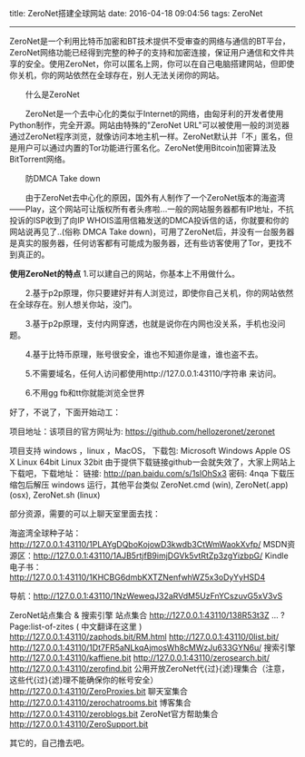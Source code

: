 title: ZeroNet搭建全球网站
date: 2016-04-18 09:04:56
tags:  ZeroNet

------
ZeroNet是一个利用比特币加密和BT技术提供不受审查的网络与通信的BT平台，ZeroNet网络功能已经得到完整的种子的支持和加密连接，保证用户通信和文件共享的安全。使用ZeroNet，你可以匿名上网，你可以在自己电脑搭建网站，但即使你关机，你的网站依然在全球存在，别人无法关闭你的网站。

　　什么是ZeroNet

　　ZeroNet是一个去中心化的类似于Internet的网络，由匈牙利的开发者使用Python制作，完全开源。网站由特殊的"ZeroNet URL"可以被使用一般的浏览器通过ZeroNet程序浏览，就像访问本地主机一样。ZeroNet默认并「不」匿名，但是用户可以通过内置的Tor功能进行匿名化。ZeroNet使用Bitcoin加密算法及BitTorrent网络。

　　防DMCA Take down

　　由于ZeroNet去中心化的原因，国外有人制作了一个ZeroNet版本的海盗湾——Play，这个网站可让版权所有者头疼啦...一般的网站服务器都有IP地址，不抗投诉的ISP收到了向IP WHOIS滥用信箱发送的DMCA投诉信的话，你就要和你的网站说再见了..(俗称 DMCA Take down)，可用了ZeroNet后，并没有一台服务器是真实的服务器，任何访客都有可能成为服务器，还有些访客使用了Tor，更找不到真正的。

**使用ZeroNet的特点**
    1.可以建自己的网站，你基本上不用做什么。

　　2.基于p2p原理，你只要建好并有人浏览过，即使你自己关机，你的网站依然在全球存在。别人想关你站，没门。

　　3.基于p2p原理，支付内网穿透，也就是说你在内网也没关系，手机也没问题。

　　4.基于比特币原理，账号很安全，谁也不知道你是谁，谁也盗不去。

　　5.不需要域名，任何人访问都使用http://127.0.0.1:43110/字符串   来访问。

　　6.不用gg fb和tt你就能浏览全世界

好了，不说了，下面开始动工：

项目地址：该项目的官方网址为: https://github.com/hellozeronet/zeronet


项目支持 windows ，linux ，MacOS，
下载包:
Microsoft Windows
Apple OS X
Linux 64bit
Linux 32bit
由于提供下载链接github一会就失效了，大家上网站上下载吧，下载地址：
链接: http://pan.baidu.com/s/1slOhSx3 密码: 4nqa
下载压缩包后解压
windows 运行，其他平台类似 ZeroNet.cmd (win), ZeroNet(.app) (osx), ZeroNet.sh (linux)

部分资源，需要的可以上聊天室里面去找：

海盗湾全球种子站：http://127.0.0.1:43110/1PLAYgDQboKojowD3kwdb3CtWmWaokXvfp/
MSDN资源区：http://127.0.0.1:43110/1AJB5rtjfB9imjDGVk5vtRtZp3zgYizbpG/
Kindle电子书：http://127.0.0.1:43110/1KHCBG6dmbKXTZNenfwhWZ5x3oDyYyHSD4

导航：http://127.0.0.1:43110/1NzWeweqJ32aRVdM5UzFnYCszuvG5xV3vS


ZeroNet站点集合 & 搜索引擎
站点集合
http://127.0.0.1:43110/138R53t3Z ... ?Page:list-of-zites
( 中文翻译在这里 )
http://127.0.0.1:43110/zaphods.bit/RM.html
http://127.0.0.1:43110/0list.bit/
http://127.0.0.1:43110/1Dt7FR5aNLkqAjmosWh8cMWzJu633GYN6u/
搜索引擎
http://127.0.0.1:43110/kaffiene.bit
http://127.0.0.1:43110/zerosearch.bit/
http://127.0.0.1:43110/zerofind.bit
公用开放ZeroNet代{过}{滤}理集合（注意，这些代{过}{滤}理不能确保你的帐号安全）
http://127.0.0.1:43110/ZeroProxies.bit
聊天室集合
http://127.0.0.1:43110/zerochatrooms.bit
博客集合
http://127.0.0.1:43110/zeroblogs.bit
ZeroNet官方帮助集合
http://127.0.0.1:43110/ZeroSupport.bit

其它的，自己撸去吧。
